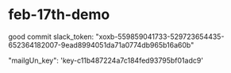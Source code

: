 # feb-17th-demo

good commit
slack_token: "xoxb-559859041733-529723654435-652364182007-9ead8994051da71a0774db965b16a60b"

"mailgUn_key": 'key-c11b487224a7c184fed93795bf01adc9'
